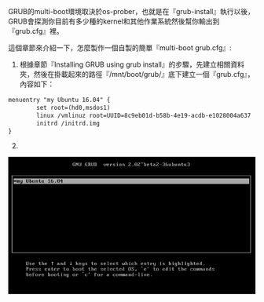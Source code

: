 GRUB的multi-boot環境取決於os-prober，也就是在『grub-install』執行以後，GRUB會探測你目前有多少種的kernel和其他作業系統然後幫你輸出到『grub.cfg』裡。

這個章節來介紹一下，怎麼製作一個自製的簡單『multi-boot grub.cfg』:

1. 根據章節『Installing GRUB using grub install』的步驟，先建立相關資料夾，然後在掛載起來的路徑『/mnt/boot/grub/』底下建立一個『grub.cfg』，內容如下：

```
menuentry "my Ubuntu 16.04" {
        set root=(hd0,msdos1)
        linux /vmlinuz root=UUID=8c9eb01d-b58b-4e19-acdb-e1028004a637
        initrd /initrd.img
}

```

2. 


![](Imgs/Config/config004.png)



